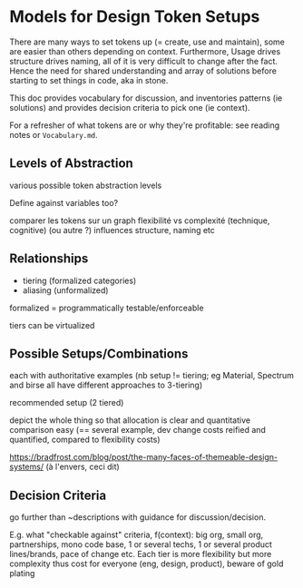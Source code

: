 # Models for Design Token Setups

There are many ways to set tokens up (= create, use and maintain), some are easier than others depending on context. Furthermore, Usage drives structure drives naming, all of it is very difficult to change after the fact. Hence the need for shared understanding and array of solutions before starting to set things in code, aka in stone.

This doc provides vocabulary for discussion, and inventories patterns (ie solutions) and provides decision criteria to pick one (ie context).

For a refresher of what tokens are or why they're profitable: see reading notes or `Vocabulary.md`.

## Levels of Abstraction

various possible token abstraction levels

Define against variables too?

comparer les tokens sur un graph flexibilité vs complexité (technique, cognitive) (ou autre ?)
influences structure, naming etc

## Relationships

- tiering (formalized categories)
- aliasing (unformalized)

formalized = programmatically testable/enforceable

tiers can be virtualized

## Possible Setups/Combinations

each with authoritative examples (nb setup != tiering; eg Material, Spectrum and birse all have different approaches to 3-tiering)

recommended setup (2 tiered)

depict the whole thing so that allocation is clear and quantitative comparison easy (== several example, dev change costs reified and quantified, compared to flexibility costs)

<https://bradfrost.com/blog/post/the-many-faces-of-themeable-design-systems/> (à l'envers, ceci dit)

<!-- https://medium.com/@NateBaldwin/component-level-design-tokens-are-they-worth-it-d1ae4c6b19d4 "multidimensional" -->
<!-- A fully component-level system like we had used in Spectrum is only valuable when you fit a specific scenario, such as: xyz -->

<!-- https://www.radix-ui.com/docs/colors/palette-composition/understanding-the-scale
interesting numbering scheme but ultimately it's just "naming with numbers" rather than an actual numerical correlation -->

<!-- https://uxdesign.cc/naming-design-tokens-9454818ed7cb
another complex set-up, for examples/synonyms -->

<!-- https://bootcamp.uxdesign.cc/creating-crafting-a-design-token-system-b661a9ba9d55 -->

## Decision Criteria

go further than ~descriptions with guidance for discussion/decision.

E.g. what "checkable against" criteria, f(context): big org, small org, partnerships, mono code base, 1 or several techs, 1 or several product lines/brands, pace of change etc. Each tier is more flexibility but more complexity thus cost for everyone (eng, design, product), beware of gold plating
